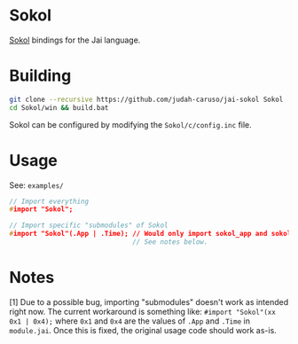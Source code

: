 # Sokol

[Sokol](https://github.com/floooh/sokol) bindings for the Jai language.

# Building

```sh
git clone --recursive https://github.com/judah-caruso/jai-sokol Sokol
cd Sokol/win && build.bat
```

Sokol can be configured by modifying the `Sokol/c/config.inc` file.

# Usage

See: `examples/`

```c
// Import everything
#import "Sokol";

// Import specific "submodules" of Sokol
#import "Sokol"(.App | .Time); // Would only import sokol_app and sokol_time
                               // See notes below.
```

# Notes

[1] Due to a possible bug, importing "submodules" doesn't work as intended right now.
The current workaround is something like: `#import "Sokol"(xx 0x1 | 0x4);` where `0x1` and `0x4` are the values of `.App` and `.Time` in `module.jai`. Once this is fixed, the original usage code should work as-is.